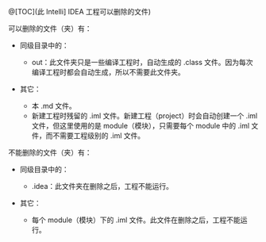 @[TOC](此 Intelli] IDEA 工程可以删除的文件)

可以删除的文件（夹）有：

* 同级目录中的：
  - out：此文件夹只是一些编译工程时，自动生成的 .class 文件。因为每次编译工程时都会自动生成，所以不需要此文件夹。

* 其它：
  - 本 .md 文件。
  - 新建工程时残留的 .iml 文件。新建工程（project）时会自动创建一个 .iml 文件，但这里使用的是 module（模块），只需要每个 module 中的 .iml 文件，而不需要工程级别的 .iml 文件。

不能删除的文件（夹）有：

* 同级目录中的：
  - .idea：此文件夹在删除之后，工程不能运行。

* 其它：
  - 每个 module（模块）下的 .iml 文件。此文件在删除之后，工程不能运行。
